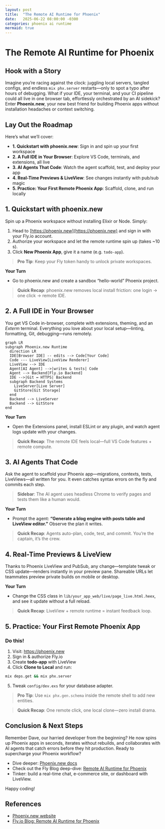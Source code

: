 ```yaml
---
layout: post
title:  "The Remote AI Runtime for Phoenix"
date:   2025-06-22 08:00:00 -0300
categories: phoenix ai runtime
mermaid: true
---
```


# **The Remote AI Runtime for Phoenix**

## Hook with a Story
Imagine you’re racing against the clock: juggling local servers, tangled configs, and endless `mix phx.server` restarts—only to spot a typo after hours of debugging. What if your IDE, your terminal, and your CI pipeline could all live in one browser tab, effortlessly orchestrated by an AI sidekick? Enter **Phoenix.new**, your new best friend for building Phoenix apps without installation headaches or context switching.

## Lay Out the Roadmap
Here’s what we’ll cover:

- **1. Quickstart with phoenix.new**: Sign in and spin up your first workspace
- **2. A Full IDE in Your Browser**: Explore VS Code, terminals, and extensions, all live
- **3. AI Agents That Code**: Watch the agent scaffold, test, and deploy your app
- **4. Real-Time Previews & LiveView**: See changes instantly with pub/sub magic
- **5. Practice: Your First Remote Phoenix App**: Scaffold, clone, and run locally

## 1. Quickstart with phoenix.new
Spin up a Phoenix workspace without installing Elixir or Node. Simply:

1. Head to [https://phoenix.new](https://phoenix.new) and sign in with your Fly.io account.
2. Authorize your workspace and let the remote runtime spin up (takes ~10 s).
3. Click **New Phoenix App**, give it a name (e.g. `todo-app`).

> **Pro Tip**: Keep your Fly token handy to unlock private workspaces.

**Your Turn**
- Go to phoenix.new and create a sandbox “hello-world” Phoenix project.

> **Quick Recap**: phoenix.new removes local install friction: one login → one click → remote IDE.

## 2. A Full IDE in Your Browser
You get VS Code in-browser, complete with extensions, theming, and an *Exterm* terminal. Everything you love about your local setup—linting, formatting, Git, debugging—runs remotely.

```mermaid!
graph LR
subgraph Phoenix.new Runtime
  direction LR
  IDE[Browser IDE] -- edits --> Code[Your Code]
  Code --- LiveView[LiveView Renderer]
  LiveView --> IDE
  Agent[AI Agent] -->|writes & tests| Code
  Agent --> Backend[Fly.io Backend]
  IDE -->|Git ↔ HTTPS| Backend
  subgraph Backend Systems
    LiveServer[Live Server]
    GitStore[Git Storage]
  end
  Backend --> LiveServer
  Backend --> GitStore
end
```

**Your Turn**
- Open the Extensions panel, install ESLint or any plugin, and watch agent logs update with your changes.

> **Quick Recap**: The remote IDE feels local—full VS Code features + remote compute.

## 3. AI Agents That Code
Ask the agent to scaffold your Phoenix app—migrations, contexts, tests, LiveViews—all written for you. It even catches syntax errors on the fly and commits each step.

> **Sidebar**: The AI agent uses headless Chrome to verify pages and tests them like a human would.

**Your Turn**
- Prompt the agent: **“Generate a blog engine with posts table and LiveView editor.”** Observe the plan it writes.

> **Quick Recap**: Agents auto-plan, code, test, and commit. You’re the captain, it’s the crew.

## 4. Real-Time Previews & LiveView
Thanks to Phoenix LiveView and PubSub, any change—template tweak or CSS update—renders instantly in your preview pane. Shareable URLs let teammates preview private builds on mobile or desktop.

**Your Turn**
- Change the CSS class in `lib/your_app_web/live/page_live.html.heex`, and see it update without a full reload.

> **Quick Recap**: LiveView + remote runtime = instant feedback loop.

## 5. Practice: Your First Remote Phoenix App
### Do this!
1. Visit: https://phoenix.new
2. Sign in & authorize Fly.io
3. Create **todo-app** with LiveView
4. Click **Clone to Local** and run:

```bash
mix deps.get && mix phx.server
```

5. Tweak `config/dev.exs` for your database adapter.

> **Pro Tip**: Use `mix phx.gen.schema` inside the remote shell to add new entities.

> **Quick Recap**: One remote click, one local clone—zero install drama.

## Conclusion & Next Steps
Remember Dave, our harried developer from the beginning? He now spins up Phoenix apps in seconds, iterates without rebuilds, and collaborates with AI agents that catch errors before they hit production. Ready to supercharge your Phoenix workflow?

- Dive deeper: [Phoenix.new docs](https://phoenix.new)
- Check out the Fly Blog deep-dive: [Remote AI Runtime for Phoenix](https://fly.io/blog/phoenix-new-the-remote-ai-runtime/)
- Tinker: build a real-time chat, e-commerce site, or dashboard with LiveView.

Happy coding!

## References
- [Phoenix.new website](https://phoenix.new)
- [Fly.io Blog: Remote AI Runtime for Phoenix](https://fly.io/blog/phoenix-new-the-remote-ai-runtime/)